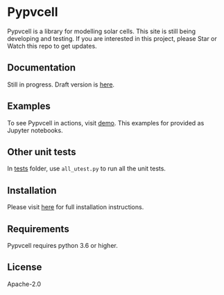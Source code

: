 # Pypvcell

Pypvcell is a library for modelling solar cells.
This site is still being developing and testing. If you are interested in this project, please Star or Watch this repo to get updates. 

## Documentation

Still in progress. Draft version is [here](https://kanhua.github.io/pypvcell/).


## Examples

To see Pypvcell in actions, visit [demo](./demos/). This examples for provided as Jupyter notebooks.

## Other unit tests

In [tests](./tests) folder, use ```all_utest.py``` to run all the unit tests.


## Installation

Please visit [here](https://kanhua.github.io/pypvcell/install.html) for full installation instructions.

## Requirements

Pypvcell requires python 3.6 or higher.


## License
Apache-2.0